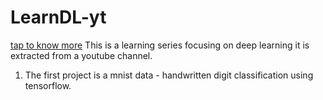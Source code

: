 # LearnDL-yt
<a href="https://youtube.com/playlist?list=PL3Sk77w7CQs_VrXLP_Kmj3ufmhehMrfHp&feature=shared">tap to know more</a>
This is a learning series focusing on deep learning it is extracted from a youtube channel.
1. The first project is a mnist data - handwritten digit classification using tensorflow.
